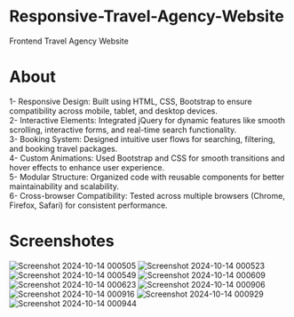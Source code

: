 # Responsive-Travel-Agency-Website

Frontend Travel Agency Website
# About
1- Responsive Design: Built using HTML, CSS, Bootstrap to ensure compatibility across mobile, tablet, and desktop devices.<br>
2- Interactive Elements: Integrated jQuery for dynamic features like smooth scrolling, interactive forms, and real-time search functionality.<br>
3- Booking System: Designed intuitive user flows for searching, filtering, and booking travel packages.<br>
4- Custom Animations: Used Bootstrap and CSS for smooth transitions and hover effects to enhance user experience.<br>
5- Modular Structure: Organized code with reusable components for better maintainability and scalability.<br>
6- Cross-browser Compatibility: Tested across multiple browsers (Chrome, Firefox, Safari) for consistent performance.<br>


# Screenshotes
![Screenshot 2024-10-14 000505](https://github.com/user-attachments/assets/be212380-b31f-4b04-8ae1-61ae5400b61a)
![Screenshot 2024-10-14 000523](https://github.com/user-attachments/assets/49005836-8bfe-4f81-b3ee-19b1dadd853a)
![Screenshot 2024-10-14 000549](https://github.com/user-attachments/assets/b450edf5-1009-4e7b-92e3-3968e27fe2a7)
![Screenshot 2024-10-14 000609](https://github.com/user-attachments/assets/18a15267-f801-42ed-ad45-50eb764fd1ea)
![Screenshot 2024-10-14 000623](https://github.com/user-attachments/assets/bb2814f5-3ea1-4b6d-b078-851fac647603)
![Screenshot 2024-10-14 000906](https://github.com/user-attachments/assets/cce28600-fb3f-4ebd-bd64-7636b029f012)
![Screenshot 2024-10-14 000916](https://github.com/user-attachments/assets/09776c1e-8274-4523-a0b5-a94489c42511)
![Screenshot 2024-10-14 000929](https://github.com/user-attachments/assets/73d2afdd-6d22-4c25-aa9a-2b975a99a2db)
![Screenshot 2024-10-14 000944](https://github.com/user-attachments/assets/95e3c950-f3e2-498f-bf0d-9c51a4fa13c4)
